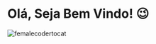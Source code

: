 

# Olá, Seja Bem Vindo! 😉
         
![femalecodertocat](https://user-images.githubusercontent.com/84625074/119263809-e972f800-bbb6-11eb-95be-5a49b35e7535.png)




<!--
**Tabataalves2215/Tabataalves2215** is a ✨ _special_ ✨ repository because its `README.md` (this file) appears on your GitHub profile.
### Hi there 👋
Here are some ideas to get you started:

- 🔭 I’m currently working on ...
- 🌱 I’m currently learning ...
- 👯 I’m looking to collaborate on ...
- 🤔 I’m looking for help with ...
- 💬 Ask me about ...
- 📫 How to reach me: ...
- 😄 Pronouns: ...
- ⚡ Fun fact: ...
-->




